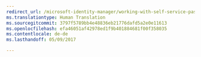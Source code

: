 ```yaml
---
redirect_url: /microsoft-identity-manager/working-with-self-service-password-reset
ms.translationtype: Human Translation
ms.sourcegitcommit: 3797f5789bb4e48836eb21776dafd5a2e0e11613
ms.openlocfilehash: efa46051af42978ed1f9b401884681f00f358035
ms.contentlocale: de-de
ms.lasthandoff: 05/09/2017

---
```


